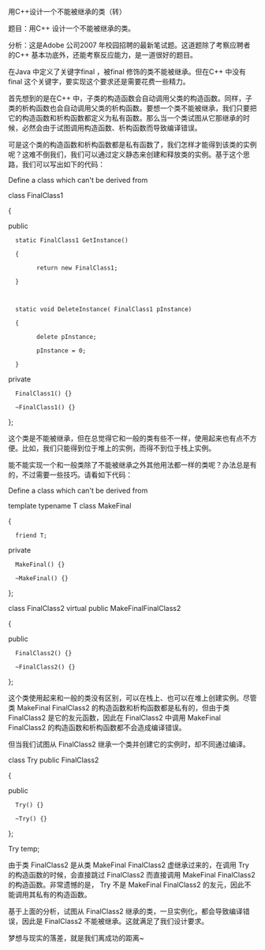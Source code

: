  用C++设计一个不能被继承的类（转）

题目：用C++ 设计一个不能被继承的类。

分析：这是Adobe 公司2007 年校园招聘的最新笔试题。这道题除了考察应聘者的C++ 基本功底外，还能考察反应能力，是一道很好的题目。

在Java 中定义了关键字final ，被final 修饰的类不能被继承。但在C++ 中没有final 这个关键字，要实现这个要求还是需要花费一些精力。

首先想到的是在C++ 中，子类的构造函数会自动调用父类的构造函数。同样，子类的析构函数也会自动调用父类的析构函数。要想一个类不能被继承，我们只要把它的构造函数和析构函数都定义为私有函数。那么当一个类试图从它那继承的时候，必然会由于试图调用构造函数、析构函数而导致编译错误。

可是这个类的构造函数和析构函数都是私有函数了，我们怎样才能得到该类的实例呢？这难不倒我们，我们可以通过定义静态来创建和释放类的实例。基于这个思路，我们可以写出如下的代码：



 Define a class which can't be derived from



class FinalClass1

{

public 

      static FinalClass1 GetInstance()

      {

            return new FinalClass1;

      }

 

      static void DeleteInstance( FinalClass1 pInstance)

      {

            delete pInstance;

            pInstance = 0;

      }

 

private 

      FinalClass1() {}

      ~FinalClass1() {}

};

这个类是不能被继承，但在总觉得它和一般的类有些不一样，使用起来也有点不方便。比如，我们只能得到位于堆上的实例，而得不到位于栈上实例。

能不能实现一个和一般类除了不能被继承之外其他用法都一样的类呢？办法总是有的，不过需要一些技巧。请看如下代码：



 Define a class which can't be derived from



template typename T class MakeFinal

{

      friend T;

 

private 

      MakeFinal() {}

      ~MakeFinal() {}

};

 

class FinalClass2  virtual public MakeFinalFinalClass2

{

public 

      FinalClass2() {}

      ~FinalClass2() {}

};

这个类使用起来和一般的类没有区别，可以在栈上、也可以在堆上创建实例。尽管类 MakeFinal FinalClass2 的构造函数和析构函数都是私有的，但由于类 FinalClass2 是它的友元函数，因此在 FinalClass2 中调用 MakeFinal FinalClass2 的构造函数和析构函数都不会造成编译错误。

但当我们试图从 FinalClass2 继承一个类并创建它的实例时，却不同通过编译。

class Try  public FinalClass2

{

public 

      Try() {}

      ~Try() {}

};

 

Try temp;

由于类 FinalClass2 是从类 MakeFinal FinalClass2 虚继承过来的，在调用 Try 的构造函数的时候，会直接跳过 FinalClass2 而直接调用 MakeFinal FinalClass2 的构造函数。非常遗憾的是， Try 不是 MakeFinal FinalClass2 的友元，因此不能调用其私有的构造函数。

基于上面的分析，试图从 FinalClass2 继承的类，一旦实例化，都会导致编译错误，因此是 FinalClass2 不能被继承。这就满足了我们设计要求。

梦想与现实的落差，就是我们离成功的距离~
